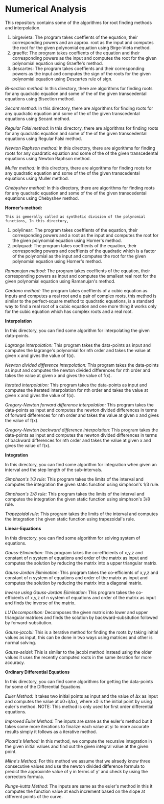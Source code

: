 # Numerical Analysis

This repository contains some of the algorithms for root finding methods and interpolation.

1. birgevieta:
    The program takes coeffients of the equation, their corresponding powers and an approx. root as the input and computes the root for the given polynomial equation using Birge-Vieta method.
2. graeffe:
    The program takes coeffients of the equation and their corresponding powers as the input and computes the root for the given polynomial equation using Graeffe's method.
3. descartes:
    The program takes coeffients and their corresponding powers as the input and computes the sign of the roots for the given polynomial equation using Descartes rule of sign.

*Bi-section method:*
    In this directory, there are algorithms for finding roots for any quadratic equation and some of the of the given transcedental equations using Bisection method.

*Secant method:*
    In this directory, there are algorithms for finding roots for any quadratic equation and some of the of the given transcedental equations using Secant method.
    
*Regular Falsi method:*
    In this directory, there are algorithms for finding roots for any quadratic equation and some of the of the given transcedental equations using Regular Falsi method.

*Newton Raphson method:*
    In this directory, there are algorithms for finding roots for any quadratic equation and some of the of the given transcedental equations using Newton Raphson method.
    
*Muller method:*
    In this directory, there are algorithms for finding roots for any quadratic equation and some of the of the given transcedental equations using Muller method.
    
*Chebyshev method:*
    In this directory, there are algorithms for finding roots for any quadratic equation and some of the of the given transcedental equations using Chebyshev method.
    
**Horner's method:**

    This is generally called as synthetic division of the polynomial functions, In this directory,
1. polylinear:
    The program takes coeffients of the equation, their corresponding powers and a root as the input and computes the root for the given polynomial equation using Horner's method.
2. polyquad:
    The program takes coeffients of the equation, their corresponding powers and coeffients of the quadratic which is a factor of the polynomial as the input and computes the root for the given polynomial equation using Horner's method.
    
*Ramanujan method:*
    The program takes coeffients of the equation, their corresponding powers as input and computes the smallest real root for the given polynomial equation using Ramanujan's method.

*Cardano method:*
    The program takes coeffients of a cubic equation as inputs and computes a real root and a pair of complex roots, this method is similar to the perfect-square method to quadratic equations, is a standard way to find a real root of a cubic equation and one more thing it works only for the cubic equation which has complex roots and a real root.

**Interpolation**

In this directory, you can find some algorithm for interpolating the given data-points.

*Lagrange interpolation:*
    This program takes the data-points as input and computes the lagrange's polynomial for nth order and takes the value at given x and gives the value of f(x).

*Newton divided difference interpolation:*
    This program takes the data-points as input and computes the newton divided differences for nth order and takes the value at given x and gives the value of f(x).

*Iterated interpolation:*
    This program takes the data-points as input and computes the iterated interpolation for nth order and takes the value at given x and gives the value of f(x).

*Gregory-Newton forward difference interpolation:*
    This program takes the data-points as input and computes the newton divided differences in terms of forward differences for nth order and takes the value at given x and gives the value of f(x).

*Gregory-Newton backward difference interpolation:*
    This program takes the data-points as input and computes the newton divided differences in terms of backward differences for nth order and takes the value at given x and gives the value of f(x).

**Integration**

In this directory, you can find some algorithm for integration when given an interval and the step length of the sub-intervals.

*Simphson's 1/3 rule:*
    This program takes the limits of the interval and computes the integration the given static function using simphson's 1/3 rule.

*Simphson's 3/8 rule:*
    This program takes the limits of the interval and computes the integration the given static function using simphson's 3/8 rule.

*Trapezoidal rule:*
    This program takes the limits of the interval and computes the integration t
he given static function using trapezoidal's rule.

**Linear-Equations**

In this directory, you can find some algorithm for solving system of equations.

*Gauss-Elimination:*
    This program takes the co-efficients of x,y,z and constant of n system of equations and order of the matrix as input and computes the solution by reducing the matrix into a upper triangular matrix.

*Gauss-Jordan Elimination:*
    This program takes the co-efficients of x,y,z and constant of n system of equations and order of the matrix as input and computes the solution by reducing the matrix into a diagonal matrix.

*Inverse using Gauss-Jordan Elimination:*
    This program takes the co-efficients of x,y,z of n system of equations and order of the matrix as input and finds the inverse of the matrix.

*LU Decomposition:*
    Decomposes the given matrix into lower and upper triangular matrices and finds the solution by backward-subsitution followed by forward-subsitution.

*Gauss-jacobi:*
    This is a iterative method for finding the roots by taking initial values as input, this can be done in two ways using matrices and other is normal solving.

*Gauss-seidel:*
    This is similar to the jacobi method instead using the older values it uses the recently computed roots in the same iteration for more accuracy.

**Ordinary Differential Equations**

In this directory, you can find some algorithms for getting the data-points for some of the Differential Equations.

*Euler Method:*
    It takes two initial points as input and the value of Δx as input and computes the value at x0+i(Δx), where x0 is the initial point by using euler's method.    NOTE: This method is only used for first order differential equations.

*Improved Euler Method:*
    The inputs are same as the euler's method but it takes some more iterations to finalize each value at yi to more accurate results simply it follows as a iterative method.

*Picard's Method:*
    In this method, we compute the recursive integration in the given initial values and find out the given integral value at the given point.

*Milne's Method:*
    For this method we assume that we alraedy know three consecutive values and use the newton divided difference formula to predict the approximte value of y in terms of y' and check by using the correctors formula.

*Runge-kutta Method:*
    The inputs are same as the euler's method in this it computes the function value at each increment based on the slope at different points of the curve.
